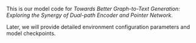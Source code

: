 This is our model code for *Towards Better Graph-to-Text Generation: Exploring the Synergy of Dual-path Encoder and Pointer Network*. 

Later, we will provide detailed environment configuration parameters and model checkpoints.

